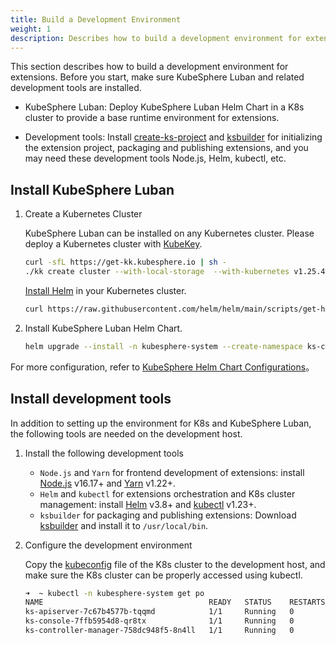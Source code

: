 ```yaml
---
title: Build a Development Environment
weight: 1
description: Describes how to build a development environment for extensions.
---
```


This section describes how to build a development environment for extensions. Before you start, make sure KubeSphere Luban and related development tools are installed.

* KubeSphere Luban: Deploy KubeSphere Luban Helm Chart in a K8s cluster to provide a base runtime environment for extensions.

* Development tools: Install [create-ks-project](https://github.com/kubesphere/create-ks-project) and [ksbuilder](https://github.com/kubesphere/ksbuilder) for initializing the extension project, packaging and publishing extensions, and you may need these development tools Node.js, Helm, kubectl, etc.


## Install KubeSphere Luban

1. Create a Kubernetes Cluster

   KubeSphere Luban can be installed on any Kubernetes cluster. Please deploy a Kubernetes cluster with [KubeKey](https://github.com/kubesphere/kubekey).

   ```bash
   curl -sfL https://get-kk.kubesphere.io | sh -
   ./kk create cluster --with-local-storage  --with-kubernetes v1.25.4 --container-manager containerd  -y
   ```

   [Install Helm](https://helm.sh/zh/docs/intro/install/) in your Kubernetes cluster.

   ```bash
   curl https://raw.githubusercontent.com/helm/helm/main/scripts/get-helm-3 | bash
   ```

2. Install KubeSphere Luban Helm Chart.

   ```bash
   helm upgrade --install -n kubesphere-system --create-namespace ks-core  https://charts.kubesphere.io/main/ks-core-0.4.0.tgz --set apiserver.nodePort=30881 --debug --wait
   ```

For more configuration, refer to [KubeSphere Helm Chart Configurations](https://docs.kubesphere.com.cn/v4.0/03-install-and-uninstall/01-install-ks-core/#_%E9%AB%98%E7%BA%A7%E9%85%8D%E7%BD%AE)。


## Install development tools

In addition to setting up the environment for K8s and KubeSphere Luban, the following tools are needed on the development host.

1. Install the following development tools
  
   * `Node.js` and `Yarn` for frontend development of extensions: install [Node.js](https://nodejs.org/en/download/package-manager) v16.17+ and [Yarn](https://classic.yarnpkg.com/lang/en/docs/install) v1.22+.
   * `Helm` and `kubectl` for extensions orchestration and K8s cluster management: install [Helm](https://helm.sh/docs/intro/install/) v3.8+ and [kubectl](https://kubernetes.io/docs/tasks/tools/#kubectl) v1.23+.
   * `ksbuilder` for packaging and publishing extensions: Download [ksbuilder](https://github.com/kubesphere/ksbuilder/releases) and install it to `/usr/local/bin`.
  
2. Configure the development environment

   Copy the [kubeconfig](https://kubernetes.io/docs/concepts/configuration/organize-cluster-access-kubeconfig/) file of the K8s cluster to the development host, and make sure the K8s cluster can be properly accessed using kubectl.

   ```bash
   ➜  ~ kubectl -n kubesphere-system get po
   NAME                                     READY   STATUS    RESTARTS       AGE
   ks-apiserver-7c67b4577b-tqqmd            1/1     Running   0              10d
   ks-console-7ffb5954d8-qr8tx              1/1     Running   0              10d
   ks-controller-manager-758dc948f5-8n4ll   1/1     Running   0              10d
   ```
